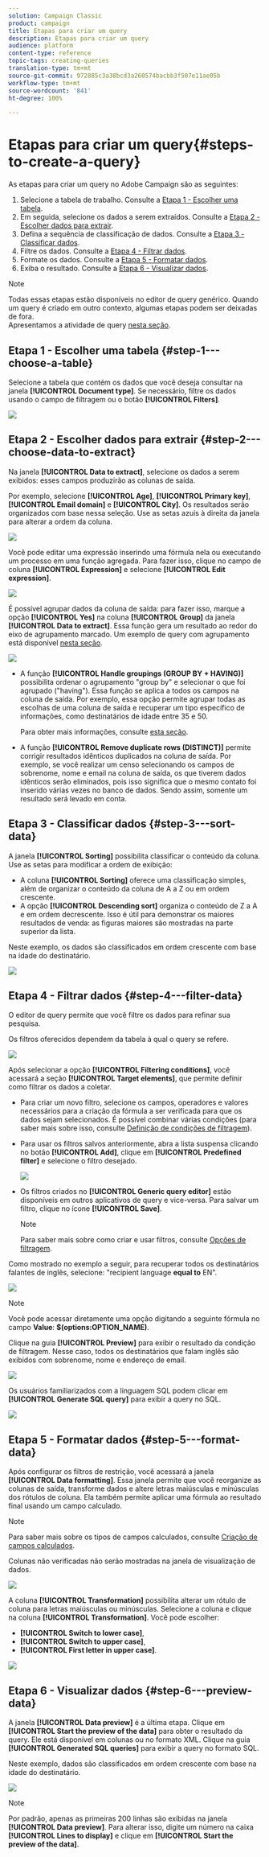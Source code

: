 ```yaml
---
solution: Campaign Classic
product: campaign
title: Etapas para criar um query
description: Etapas para criar um query
audience: platform
content-type: reference
topic-tags: creating-queries
translation-type: tm+mt
source-git-commit: 972885c3a38bcd3a260574bacbb3f507e11ae05b
workflow-type: tm+mt
source-wordcount: '841'
ht-degree: 100%

---
```



# Etapas para criar um query{#steps-to-create-a-query}

As etapas para criar um query no Adobe Campaign são as seguintes:

1. Selecione a tabela de trabalho. Consulte a [Etapa 1 - Escolher uma tabela](#step-1---choose-a-table).
1. Em seguida, selecione os dados a serem extraídos. Consulte a [Etapa 2 - Escolher dados para extrair](#step-2---choose-data-to-extract).
1. Defina a sequência de classificação de dados. Consulte a [Etapa 3 - Classificar dados](#step-3---sort-data).
1. Filtre os dados. Consulte a [Etapa 4 - Filtrar dados](#step-4---filter-data).
1. Formate os dados. Consulte a [Etapa 5 - Formatar dados](#step-5---format-data).
1. Exiba o resultado. Consulte a [Etapa 6 - Visualizar dados](#step-6---preview-data).

>[!NOTE]
>
>Todas essas etapas estão disponíveis no editor de query genérico. Quando um query é criado em outro contexto, algumas etapas podem ser deixadas de fora.\
>Apresentamos a atividade de query [nesta seção](../../workflow/using/query.md).

## Etapa 1 - Escolher uma tabela {#step-1---choose-a-table}

Selecione a tabela que contém os dados que você deseja consultar na janela **[!UICONTROL Document type]**. Se necessário, filtre os dados usando o campo de filtragem ou o botão **[!UICONTROL Filters]**.

![](assets/query_editor_nveau_21.png)

## Etapa 2 - Escolher dados para extrair {#step-2---choose-data-to-extract}

Na janela **[!UICONTROL Data to extract]**, selecione os dados a serem exibidos: esses campos produzirão as colunas de saída.

Por exemplo, selecione **[!UICONTROL Age]**, **[!UICONTROL Primary key]**, **[!UICONTROL Email domain]** e **[!UICONTROL City]**. Os resultados serão organizados com base nessa seleção. Use as setas azuis à direita da janela para alterar a ordem da coluna.

![](assets/query_editor_nveau_01.png)

Você pode editar uma expressão inserindo uma fórmula nela ou executando um processo em uma função agregada. Para fazer isso, clique no campo de coluna **[!UICONTROL Expression]** e selecione **[!UICONTROL Edit expression]**.

![](assets/query_editor_nveau_97.png)

É possível agrupar dados da coluna de saída: para fazer isso, marque a opção **[!UICONTROL Yes]** na coluna **[!UICONTROL Group]** da janela **[!UICONTROL Data to extract]**. Essa função gera um resultado ao redor do eixo de agrupamento marcado. Um exemplo de query com agrupamento está disponível [nesta seção](../../workflow/using/querying-delivery-information.md).

![](assets/query_editor_nveau_56.png)

* A função **[!UICONTROL Handle groupings (GROUP BY + HAVING)]** possibilita ordenar o agrupamento &quot;group by&quot; e selecionar o que foi agrupado (&quot;having&quot;). Essa função se aplica a todos os campos na coluna de saída. Por exemplo, essa opção permite agrupar todas as escolhas de uma coluna de saída e recuperar um tipo específico de informações, como destinatários de idade entre 35 e 50.

   Para obter mais informações, consulte [esta seção](../../workflow/using/querying-using-grouping-management.md).

* A função **[!UICONTROL Remove duplicate rows (DISTINCT)]** permite corrigir resultados idênticos duplicados na coluna de saída. Por exemplo, se você realizar um censo selecionando os campos de sobrenome, nome e email na coluna de saída, os que tiverem dados idênticos serão eliminados, pois isso significa que o mesmo contato foi inserido várias vezes no banco de dados. Sendo assim, somente um resultado será levado em conta.

## Etapa 3 - Classificar dados {#step-3---sort-data}

A janela **[!UICONTROL Sorting]** possibilita classificar o conteúdo da coluna. Use as setas para modificar a ordem de exibição:

* A coluna **[!UICONTROL Sorting]** oferece uma classificação simples, além de organizar o conteúdo da coluna de A a Z ou em ordem crescente.
* A opção **[!UICONTROL Descending sort]** organiza o conteúdo de Z a A e em ordem decrescente. Isso é útil para demonstrar os maiores resultados de venda: as figuras maiores são mostradas na parte superior da lista.

Neste exemplo, os dados são classificados em ordem crescente com base na idade do destinatário.

![](assets/query_editor_nveau_57.png)

## Etapa 4 - Filtrar dados {#step-4---filter-data}

O editor de query permite que você filtre os dados para refinar sua pesquisa.

Os filtros oferecidos dependem da tabela à qual o query se refere.

![](assets/query_editor_nveau_09.png)

Após selecionar a opção **[!UICONTROL Filtering conditions]**, você acessará a seção **[!UICONTROL Target elements]**, que permite definir como filtrar os dados a coletar.

* Para criar um novo filtro, selecione os campos, operadores e valores necessários para a criação da fórmula a ser verificada para que os dados sejam selecionados. É possível combinar várias condições (para saber mais sobre isso, consulte [Definição de condições de filtragem](../../platform/using/defining-filter-conditions.md)).
* Para usar os filtros salvos anteriormente, abra a lista suspensa clicando no botão **[!UICONTROL Add]**, clique em **[!UICONTROL Predefined filter]** e selecione o filtro desejado.

   ![](assets/query_editor_15.png)

* Os filtros criados no **[!UICONTROL Generic query editor]** estão disponíveis em outros aplicativos de query e vice-versa. Para salvar um filtro, clique no ícone **[!UICONTROL Save]**.

   >[!NOTE]
   >
   >Para saber mais sobre como criar e usar filtros, consulte [Opções de filtragem](../../platform/using/filtering-options.md).

Como mostrado no exemplo a seguir, para recuperar todos os destinatários falantes de inglês, selecione: &quot;recipient language **equal to** EN&quot;.

![](assets/query_editor_nveau_89.png)

>[!NOTE]
>
>Você pode acessar diretamente uma opção digitando a seguinte fórmula no campo **Value**: **$(options:OPTION_NAME)**.

Clique na guia **[!UICONTROL Preview]** para exibir o resultado da condição de filtragem. Nesse caso, todos os destinatários que falam inglês são exibidos com sobrenome, nome e endereço de email.

![](assets/query_editor_nveau_98.png)

Os usuários familiarizados com a linguagem SQL podem clicar em **[!UICONTROL Generate SQL query]** para exibir a query no SQL.

![](assets/query_editor_nveau_99.png)

## Etapa 5 - Formatar dados {#step-5---format-data}

Após configurar os filtros de restrição, você acessará a janela **[!UICONTROL Data formatting]**. Essa janela permite que você reorganize as colunas de saída, transforme dados e altere letras maiúsculas e minúsculas dos rótulos de coluna. Ela também permite aplicar uma fórmula ao resultado final usando um campo calculado.

>[!NOTE]
>
>Para saber mais sobre os tipos de campos calculados, consulte [Criação de campos calculados](../../platform/using/defining-filter-conditions.md#creating-calculated-fields).

Colunas não verificadas não serão mostradas na janela de visualização de dados.

![](assets/query_editor_nveau_10.png)

A coluna **[!UICONTROL Transformation]** possibilita alterar um rótulo de coluna para letras maiúsculas ou minúsculas. Selecione a coluna e clique na coluna **[!UICONTROL Transformation]**. Você pode escolher:

* **[!UICONTROL Switch to lower case]**,
* **[!UICONTROL Switch to upper case]**,
* **[!UICONTROL First letter in upper case]**.

![](assets/query_editor_nveau_42.png)

## Etapa 6 - Visualizar dados {#step-6---preview-data}

A janela **[!UICONTROL Data preview]** é a última etapa. Clique em **[!UICONTROL Start the preview of the data]** para obter o resultado da query. Ele está disponível em colunas ou no formato XML. Clique na guia **[!UICONTROL Generated SQL queries]** para exibir a query no formato SQL.

Neste exemplo, dados são classificados em ordem crescente com base na idade do destinatário.

![](assets/query_editor_nveau_11.png)

>[!NOTE]
>
>Por padrão, apenas as primeiras 200 linhas são exibidas na janela **[!UICONTROL Data preview]**. Para alterar isso, digite um número na caixa **[!UICONTROL Lines to display]** e clique em **[!UICONTROL Start the preview of the data]**.

